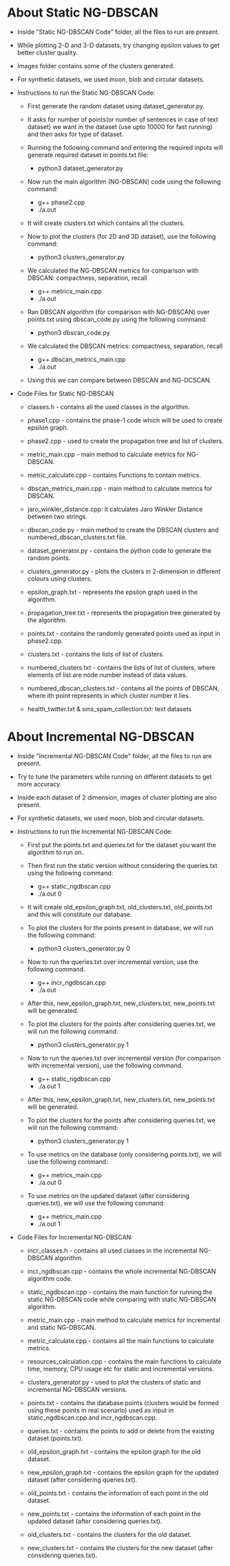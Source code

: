 # About Static NG-DBSCAN

- Inside "Static NG-DBSCAN Code" folder, all the files to run are present.
- While plotting 2-D and 3-D datasets, try changing epsilon values to get better cluster quality.
- Images folder contains some of the clusters generated. 
- For synthetic datasets, we used moon, blob and circular datasets.

- Instructions to run the Static NG-DBSCAN Code:

	- First generate the random dataset using dataset_generator.py. 

	- It asks for number of points(or number of sentences in case of text dataset) we want in the dataset (use upto 10000 for fast running) and then asks for type of dataset. 

	- Running the following command and entering the required inputs will generate required dataset in points.txt file:
		- python3 dataset_generator.py

	- Now run the main algorithm (NG-DBSCAN) code using the following command: 
		- g++ phase2.cpp
		- ./a.out
	- It will create clusters.txt which contains all the clusters. 

	- Now to plot the clusters (for 2D and 3D dataset), use the following command:
		- python3 clusters_generator.py 

	- We calculated the NG-DBSCAN metrics for comparison with DBSCAN: compactness, separation, recall 
		- g++ metrics_main.cpp
		- ./a.out

	- Ran DBSCAN algorithm (for comparison with NG-DBSCAN) over points.txt using dbscan_code.py using the following command:
		- python3 dbscan_code.py

	- We calculated the DBSCAN metrics: compactness, separation, recall 
		- g++ dbscan_metrics_main.cpp
		- ./a.out
	- Using this we can compare between DBSCAN and NG-DCSCAN.

- Code Files for Static NG-DBSCAN 

	- classes.h - contains all the used classes in the algorithm.

	- phase1.cpp - contains the phase-1 code which will be used to create epsilon graph.

	- phase2.cpp - used to create the propagation tree and list of clusters.

	- metric_main.cpp - main method to calculate metrics for NG-DBSCAN.

	- metric_calculate.cpp - contains Functions to contain metrics.

	- dbscan_metrics_main.cpp - main method to calculate metrics for DBSCAN.

	- jaro_winkler_distance.cpp: it calculates Jaro Winkler Distance between two strings.

	- dbscan_code.py - main method to create the DBSCAN clusters and numbered_dbscan_clusters.txt file.

	- dataset_generator.py - contains the python code to generate the random points.

	- clusters_generator.py - plots the clusters in 2-dimension in different colours using clusters. 

	- epsilon_graph.txt - represents the epsilon graph used in the algorithm.

	- propagation_tree.txt - represents the propagation tree generated by the algorithm.

	- points.txt - contains the randomly generated points used as input in phase2.cpp.

	- clusters.txt - contains the lists of list of clusters.

	- numbered_clusters.txt - contains the lists of list of clusters, where elements of list are node number instead of data values.

	- numbered_dbscan_clusters.txt - contains all the points of DBSCAN, where ith point represents in which cluster number it lies.

	- health_twitter.txt & sms_spam_collection.txt: text datasets


# About Incremental NG-DBSCAN

- Inside "Incremental NG-DBSCAN Code" folder, all the files to run are present.
- Try to tune the parameters while running on different datasets to get more accuracy.
- Inside each dataset of 2 dimension, images of cluster plotting are also present. 
- For synthetic datasets, we used moon, blob and circular datasets.

- Instructions to run the Incremental NG-DBSCAN Code:

	- First put the points.txt and queries.txt for the dataset you want the algorithm to run on.

	- Then first run the static version without considering the queries.txt using the following command:
		- g++ static_ngdbscan.cpp 
		- ./a.out 0
	- It will create old_epsilon_graph.txt, old_clusters.txt, old_points.txt and this will constitute our database.

	- To plot the clusters for the points present in database, we will run the following command:
		- python3 clusters_generator.py 0

	- Now to run the queries.txt over incremental version, use the following command. 
		- g++ incr_ngdbscan.cpp 
		- ./a.out 
	- After this, new_epsilon_graph.txt, new_clusters.txt, new_points.txt will be generated.

	- To plot the clusters for the points after considering queries.txt, we will run the following command:
		- python3 clusters_generator.py 1

	- Now to run the queries.txt over incremental version (for comparison with incremental version), use the following command. 
		- g++ static_ngdbscan.cpp  
		- ./a.out 1
	- After this, new_epsilon_graph.txt, new_clusters.txt, new_points.txt will be generated.

	- To plot the clusters for the points after considering queries.txt, we will run the following command:
		- python3 clusters_generator.py 1 

	- To use metrics on the database (only considering points.txt), we will use the following command:
		- g++ metrics_main.cpp 
		- ./a.out 0

	- To use metrics on the updated dataset (after considering queries.txt), we will use the following command:
		- g++ metrics_main.cpp 
		- ./a.out 1	 

- Code Files for Incremental NG-DBSCAN:
	
	- incr_classes.h - contains all used classes in the incremental NG-DBSCAN algorithm.

	- incr_ngdbscan.cpp - contains the whole incremental NG-DBSCAN algorithm code.

	- static_ngdbscan.cpp - contains the main function for running the static NG-DBSCAN code while comparing with static NG-DBSCAN algorithm.

	- metric_main.cpp - main method to calculate metrics for incremental and static NG-DBSCAN.

	- metric_calculate.cpp - contains all the main functions to calculate metrics.

	- resources_calculation.cpp - contains the main functions to calculate time, memory, CPU usage etc for static and incremental versions.

	- clusters_generator.py - used to plot the clusters of static and incremental NG-DBSCAN versions.
	
	- points.txt - contains the database points (clusters would be formed using these points in real scenario) used as input in static_ngdbscan.cpp and incr_ngdbscan.cpp.

	- queries.txt - contains the points to add or delete from the existing dataset (points.txt).

	- old_epsilon_graph.txt - contains the epsilon graph for the old dataset.

	- new_epsilon_graph.txt - contains the epsilon graph for the updated dataset (after considering queries.txt).

	- old_points.txt - contains the information of each point in the old dataset.

	- new_points.txt - contains the information of each point in the updated dataset (after considering queries.txt).

	- old_clusters.txt - contains the clusters for the old dataset.

	- new_clusters.txt - contains the clusters for the new dataset (after considering queries.txt).

